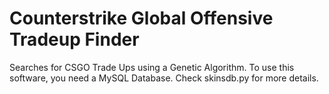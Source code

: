 # Counterstrike Global Offensive Tradeup Finder

Searches for CSGO Trade Ups using a Genetic Algorithm.
To use this software, you need a MySQL Database. Check skinsdb.py for more details.
